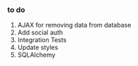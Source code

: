 ### to do

1. AJAX for removing data from database
2. Add social auth
3. Integration Tests
4. Update styles
5. SQLAlchemy
